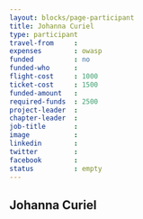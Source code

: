 ```yaml
---
layout: blocks/page-participant
title: Johanna Curiel
type: participant
travel-from     :
expenses        : owasp
funded          : no
funded-who      :
flight-cost     : 1000
ticket-cost     : 1500
funded-amount   :
required-funds  : 2500
project-leader  :
chapter-leader  :
job-title       :
image           :
linkedin        :
twitter         :
facebook        :
status          : empty
---
```


## Johanna Curiel

<!-- put more details about participant here -->
